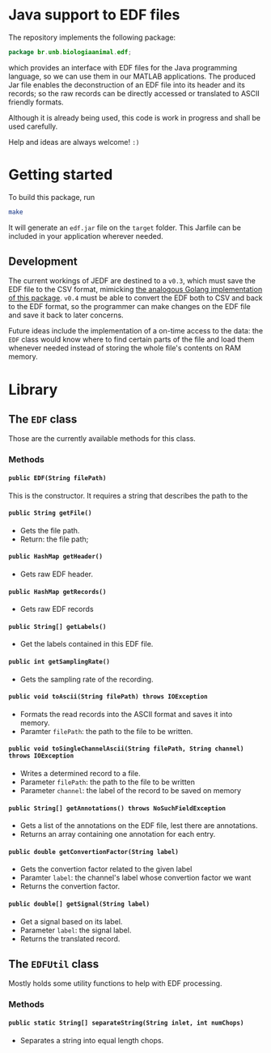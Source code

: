 # Java support to EDF files

The repository implements the following package:

``` java
package br.unb.biologiaanimal.edf;
```

which provides an interface with EDF files for the Java programming language, so we can use them in our MATLAB applications. The produced Jar file enables the deconstruction of an EDF file into its header and its records; so the raw records can be directly accessed or translated to ASCII friendly formats.

Although it is already being used, this code is work in progress and shall be used carefully.

Help and ideas are always welcome! `:)`

# Getting started

To build this package, run

``` sh
make
```

It will generate an `edf.jar` file on the `target` folder. This Jarfile can be included in your application wherever needed.

## Development ##

The current workings of JEDF are destined to a `v0.3`, which must save the EDF file to the CSV format, mimicking [the analogous Golang implementation of this package](https://github.com/ishiikurisu/edf). `v0.4` must be able to convert the EDF both to CSV and back to the EDF format, so the programmer can make changes on the EDF file and save it back to later concerns.

Future ideas include the implementation of a on-time access to the data: the `EDF` class would know where to find certain parts of the file and load them whenever needed instead of storing the whole file's contents on RAM memory.

# Library

## The `EDF` class ##

Those are the currently available methods for this class.

### Methods ###

#### `public EDF(String filePath)` ####

This is the constructor. It requires a string that describes the path to the

#### `public String getFile()` ####

- Gets the file path.
- Return: the file path;

#### `public HashMap getHeader()` ####

- Gets raw EDF header.

#### `public HashMap getRecords()` ####

- Gets raw EDF records

#### `public String[] getLabels()` ####

- Get the labels contained in this EDF file.

#### `public int getSamplingRate()` ####

- Gets the sampling rate of the recording.


#### `public void toAscii(String filePath) throws IOException` ####

- Formats the read records into the ASCII format and saves it into memory.
- Paramter `filePath`: the path to the file to be written.

#### `public void toSingleChannelAscii(String filePath, String channel) throws IOException` ####

* Writes a determined record to a file.
* Parameter `filePath`: the path to the file to be written
* Parameter `channel`: the label of the record to be saved on memory


#### `public String[] getAnnotations() throws NoSuchFieldException` ####

* Gets a list of the annotations on the EDF file, lest there are annotations.
* Returns an array containing one annotation for each entry.

#### `public double getConvertionFactor(String label)` ####

* Gets the convertion factor related to the given label
* Paramter `label`: the channel's label whose convertion factor we want
* Returns the convertion factor.

#### `public double[] getSignal(String label)` ####

* Get a signal based on its label.
* Parameter `label`: the signal label.
* Returns the translated record.

## The `EDFUtil` class

Mostly holds some utility functions to help with EDF processing.

### Methods

#### `public static String[] separateString(String inlet, int numChops)`

* Separates a string into equal length chops.
